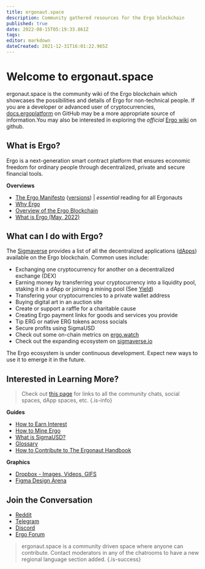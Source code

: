 ```yaml
---
title: ergonaut.space
description: Community gathered resources for the Ergo blockchain
published: true
date: 2022-08-15T05:19:33.861Z
tags: 
editor: markdown
dateCreated: 2021-12-31T16:01:22.965Z
---
```



# Welcome to ergonaut.space
ergonaut.space is the community wiki of the Ergo blockchain which showcases the possibilities and details of Ergo for non-technical people. If you are a developer or advanced user of cryptocurrencies, [docs.ergoplatform](http://docs.ergoplatform.org/) on GitHub may be a more appropriate source of information.You may also be interested in exploring the *official*  [Ergo wiki](https://github.com/ergoplatform/ergo/wiki) on github. 

## What is Ergo?

Ergo is a next-generation smart contract platform that ensures economic freedom for ordinary people through decentralized, private and secure financial tools.

**Overviews**

- [The Ergo Manifesto](https://ergoplatform.org/en/blog/2021-04-26-the-ergo-manifesto/) ([versions](Ergo/manifesto)) | *essential* reading for all Ergonauts 
- [Why Ergo](https://cafebedouin.org/2021/12/09/why-ergo/)
- [Overview of the Ergo Blockchain](Ergo/Overview)
- [What is Ergo (May, 2022)](https://www.youtube.com/watch?v=LyyD-clUvyI&t=941s)


## What can I do with Ergo?
The [Sigmaverse](https://sigmaverse.io/) provides a list of all the decentralized applications ([dApps](https://ergonaut.space/en/Glossary/dApps)) available on the Ergo blockchain. Common uses include:

- Exchanging one cryptocurrency for another on a decentralized exchange (DEX)
- Earning money by transferring your cryptocurrency into a liquidity pool, staking it in a dApp or joining a mining pool (See [Yield](/en/Guides/yield))
- Transfering your cryptocurrencies to a private wallet address
- Buying digital art in an auction site
- Create or support a raffle for a charitable cause
- Creating Ergo payment links for goods and services you provide
- Tip ERG or native ERG tokens across socials
- Secure profits using SigmaUSD
- Check out some on-chain metrics on [ergo.watch](https://ergo.watch/metrics)
- Check out the expanding ecosystem on [sigmaverse.io](https://sigmaverse.io)

The Ergo ecosystem is under continuous development. Expect new ways to use it to emerge it in the future.



## Interested in Learning More?

> Check out [this page](https://linktr.ee/ergoplatform) for links to all the community chats, social spaces, dApp spaces, etc. 
{.is-info}



**Guides**
- [How to Earn Interest](https://ergonaut.space/en/Guides/yield)
- [How to Mine Ergo](https://ergonaut.space/en/Guides/Mining)
- [What is SigmaUSD?](https://ergonaut.space/en/dApps/SigmaUSD/Overview)
- [Glossary](https://ergonaut.space/en/Glossary)
- [How to Contribute to The Ergonaut Handbook](https://ergonaut.space/en/Guides/Ergonaut-Handbook/Editor's-Guide)

**Graphics**
- [Dropbox - Images, Videos, GIFS](https://www.dropbox.com/sh/jionpgnj89eod2f/AAC5S1vnOwO3gm2vRYOmDBQ-a?dl=0)
- [Figma Design Arena](https://www.figma.com/file/pd92vgB3xNFThaacIKodYs/ERGO?node-id=538%3A987)

## Join the Conversation

- [Reddit](https://www.reddit.com/r/ergonauts)
- [Telegram](https://t.me/ergoplatform)
- [Discord](https://discordapp.com/invite/gYrVrjS)
- [Ergo Forum](https://www.ergoforum.org/)

> ergonaut.space is a community driven space where anyone can contribute. Contact moderators in any of the chatrooms to have a new regional language section added.
{.is-success}
